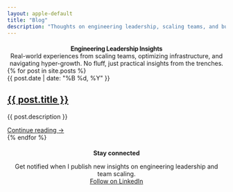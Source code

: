 ```yaml
---
layout: apple-default
title: "Blog"
description: "Thoughts on engineering leadership, scaling teams, and building exceptional technology organizations."
---
```


<section class="apple-blog-header">
  <div class="apple-container">
    <h1 class="apple-page-title">Engineering Leadership Insights</h1>
    <p class="apple-page-lead">
      Real-world experiences from scaling teams, optimizing infrastructure, and navigating hyper-growth. 
      No fluff, just practical insights from the trenches.
    </p>
  </div>
</section>

<section class="apple-blog-list">
  {% for post in site.posts %}
  <article class="apple-blog-item">
    <time class="apple-blog-item-date">{{ post.date | date: "%B %d, %Y" }}</time>
    <h2 class="apple-blog-item-title">
      <a href="{{ post.url }}">{{ post.title }}</a>
    </h2>
    <p class="apple-blog-item-excerpt">{{ post.description }}</p>
    <a href="{{ post.url }}" class="apple-btn apple-btn-text">Continue reading <span class="apple-btn-icon">→</span></a>
  </article>
  {% endfor %}
</section>

<section class="apple-blog-subscribe">
  <div class="apple-container">
    <div class="apple-subscribe-card">
      <h2>Stay connected</h2>
      <p>Get notified when I publish new insights on engineering leadership and team scaling.</p>
      <div class="apple-subscribe-options">
        <a href="https://linkedin.com/in/moorelloyd" class="apple-btn apple-btn-primary">Follow on LinkedIn</a>
      </div>
    </div>
  </div>
</section>

<style>
  /* Blog header */
  .apple-blog-header {
    padding: calc(52px + var(--space-5xl)) 0 var(--space-3xl);
    text-align: center;
  }
  
  .apple-blog-header .apple-container {
    padding: 0 var(--fluid-space-lg);
  }
  
  .apple-page-title {
    font-size: var(--fluid-text-5xl);
    font-weight: 700;
    letter-spacing: -0.02em;
    margin-bottom: var(--space-lg);
  }
  
  .apple-page-lead {
    font-size: var(--text-xl);
    color: var(--apple-gray-dark);
    line-height: var(--leading-relaxed);
    max-width: var(--container-md);
    margin: 0 auto;
  }
  
  /* Subscribe section */
  .apple-blog-subscribe {
    padding: var(--space-5xl) 0;
    background: var(--apple-gray-lighter);
  }
  
  .apple-subscribe-card {
    max-width: var(--container-sm);
    margin: 0 auto;
    text-align: center;
    padding: var(--space-3xl);
    background: var(--apple-white);
    border-radius: 24px;
  }
  
  .apple-subscribe-card h2 {
    font-size: var(--text-3xl);
    margin-bottom: var(--space-md);
  }
  
  .apple-subscribe-card p {
    font-size: var(--text-lg);
    color: var(--apple-gray-dark);
    margin-bottom: var(--space-xl);
  }
  
  .apple-subscribe-options {
    display: flex;
    gap: var(--space-md);
    justify-content: center;
    flex-wrap: wrap;
  }
  
  /* Responsive */
  @media (max-width: 768px) {
    .apple-blog-header .apple-container {
      padding: 0 var(--fluid-space-sm);
    }
    
    .apple-page-title {
      font-size: var(--fluid-text-4xl);
      line-height: 1.1;
      word-wrap: break-word;
      overflow-wrap: break-word;
      hyphens: auto;
    }
    
    .apple-subscribe-options {
      flex-direction: column;
      width: 100%;
    }
    
    .apple-subscribe-options .apple-btn {
      width: 100%;
    }
  }
  
  /* Extra small screens */
  @media (max-width: 375px) {
    .apple-page-title {
      font-size: var(--fluid-text-3xl);
      letter-spacing: -0.01em;
    }
  }
</style>